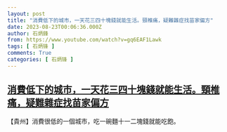 ```yaml
---
layout: post
title: "消費低下的城市，一天花三四十塊錢就能生活。頸椎痛，疑難雜症找苗家偏方"
date: 2023-08-23T00:06:36.000Z
author: 石炳鋒
from: https://www.youtube.com/watch?v=gq6EAF1Lawk
tags: [ 石炳锋 ]
comments: True
categories: [ 石炳锋 ]
---
```

<!--1692749196000-->
[消費低下的城市，一天花三四十塊錢就能生活。頸椎痛，疑難雜症找苗家偏方](https://www.youtube.com/watch?v=gq6EAF1Lawk)
------

<div>
【貴州】消費很低的一個城市，吃一碗麵十一二塊錢就能吃飽。
</div>
